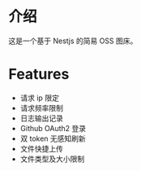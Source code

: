# 介绍

这是一个基于 Nestjs 的简易 OSS 图床。

# Features

- 请求 ip 限定
- 请求频率限制
- 日志输出记录
- Github OAuth2 登录
- 双 token 无感知刷新
- 文件快捷上传
- 文件类型及大小限制
